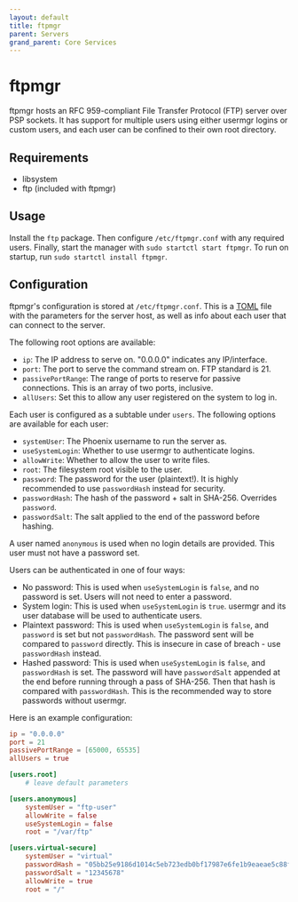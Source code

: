 ```yaml
---
layout: default
title: ftpmgr
parent: Servers
grand_parent: Core Services
---
```


# ftpmgr
ftpmgr hosts an RFC 959-compliant File Transfer Protocol (FTP) server over PSP sockets. It has support for multiple users using either usermgr logins or custom users, and each user can be confined to their own root directory.

## Requirements
- libsystem
- ftp (included with ftpmgr)

## Usage
Install the `ftp` package. Then configure `/etc/ftpmgr.conf` with any required users. Finally, start the manager with `sudo startctl start ftpmgr`. To run on startup, run `sudo startctl install ftpmgr`.

## Configuration
ftpmgr's configuration is stored at `/etc/ftpmgr.conf`. This is a [TOML](https://toml.io) file with the parameters for the server host, as well as info about each user that can connect to the server.

The following root options are available:
- `ip`: The IP address to serve on. "0.0.0.0" indicates any IP/interface.
- `port`: The port to serve the command stream on. FTP standard is 21.
- `passivePortRange`: The range of ports to reserve for passive connections. This is an array of two ports, inclusive.
- `allUsers`: Set this to allow any user registered on the system to log in.

Each user is configured as a subtable under `users`. The following options are available for each user:
- `systemUser`: The Phoenix username to run the server as.
- `useSystemLogin`: Whether to use usermgr to authenticate logins.
- `allowWrite`: Whether to allow the user to write files.
- `root`: The filesystem root visible to the user.
- `password`: The password for the user (plaintext!). It is highly recommended to use `passwordHash` instead for security.
- `passwordHash`: The hash of the password + salt in SHA-256. Overrides `password`.
- `passwordSalt`: The salt applied to the end of the password before hashing.

A user named `anonymous` is used when no login details are provided. This user must not have a password set.

Users can be authenticated in one of four ways:
- No password: This is used when `useSystemLogin` is `false`, and no password is set. Users will not need to enter a password.
- System login: This is used when `useSystemLogin` is `true`. usermgr and its user database will be used to authenticate users.
- Plaintext password: This is used when `useSystemLogin` is `false`, and `password` is set but not `passwordHash`. The password sent will be compared to `password` directly. This is insecure in case of breach - use `passwordHash` instead.
- Hashed password: This is used when `useSystemLogin` is `false`, and `passwordHash` is set. The password will have `passwordSalt` appended at the end before running through a pass of SHA-256. Then that hash is compared with `passwordHash`. This is the recommended way to store passwords without usermgr.

Here is an example configuration:

```toml
ip = "0.0.0.0"
port = 21
passivePortRange = [65000, 65535]
allUsers = true

[users.root]
    # leave default parameters

[users.anonymous]
    systemUser = "ftp-user"
    allowWrite = false
    useSystemLogin = false
    root = "/var/ftp"

[users.virtual-secure]
    systemUser = "virtual"
    passwordHash = "05bb25e9186d1014c5eb723edb0bf17987e6fe1b9eaeae5c88f217d1b3024b23"
    passwordSalt = "12345678"
    allowWrite = true
    root = "/"
```
